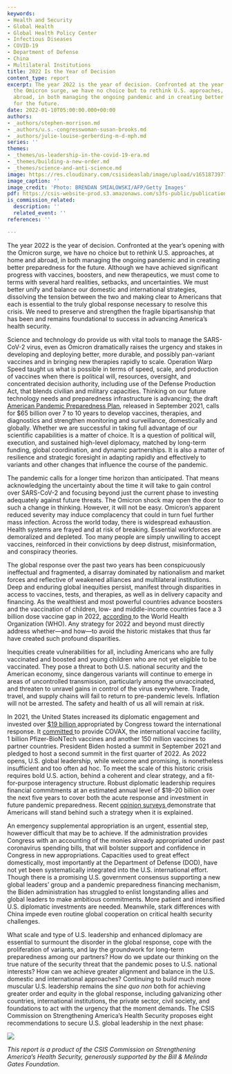 ```yaml
---
keywords:
- Health and Security
- Global Health
- Global Health Policy Center
- Infectious Diseases
- COVID-19
- Department of Defense
- China
- Multilateral Institutions
title: 2022 Is the Year of Decision
content_type: report
excerpt: The year 2022 is the year of decision. Confronted at the year’s opening with
  the Omicron surge, we have no choice but to rethink U.S. approaches, at home and
  abroad, in both managing the ongoing pandemic and in creating better preparedness
  for the future.
date: 2022-01-10T05:00:00.000+00:00
authors:
- _authors/stephen-morrison.md
- _authors/u.s.-congresswoman-susan-brooks.md
- _authors/julie-louise-gerberding-m-d-mph.md
series: ''
themes:
- _themes/us-leadership-in-the-covid-19-era.md
- _themes/building-a-new-order.md
- _themes/science-and-anti-science.md
image: https://res.cloudinary.com/csisideaslab/image/upload/v1651873977/health-commission/GettyImages-1235400980_wxyxjw.jpg
image_caption: ''
image_credit: 'Photo: BRENDAN SMIALOWSKI/AFP/Getty Images'
pdf: https://csis-website-prod.s3.amazonaws.com/s3fs-public/publication/220110_Brooks_2022_YearofDecision.pdf?PhMrkfHmOiIuBklr5OVfZBIsw4jRodju
is_commission_related:
  description: ''
  related_event: ''
references: ''

---
```

The year 2022 is the year of decision. Confronted at the year’s opening with the Omicron surge, we have no choice but to rethink U.S. approaches, at home and abroad, in both managing the ongoing pandemic and in creating better preparedness for the future. Although we have achieved significant progress with vaccines, boosters, and new therapeutics, we must come to terms with several hard realities, setbacks, and uncertainties. We must better unify and balance our domestic and international strategies, dissolving the tension between the two and making clear to Americans that each is essential to the truly global response necessary to resolve this crisis. We need to preserve and strengthen the fragile bipartisanship that has been and remains foundational to success in advancing America’s health security.

Science and technology do provide us with vital tools to manage the SARS-CoV-2 virus, even as Omicron dramatically raises the urgency and stakes in developing and deploying better, more durable, and possibly pan-variant vaccines and in bringing new therapies rapidly to scale. Operation Warp Speed taught us what is possible in terms of speed, scale, and production of vaccines when there is political will, resources, oversight, and concentrated decision authority, including use of the Defense Production Act, that blends civilian and military capacities. Thinking on our future technology needs and preparedness infrastructure is advancing; the draft [American Pandemic Preparedness Plan](https://www.whitehouse.gov/wp-content/uploads/2021/09/American-Pandemic-Preparedness-Transforming-Our-Capabilities-Final-For-Web.pdf), released in September 2021, calls for $65 billion over 7 to 10 years to develop vaccines, therapies, and diagnostics and strengthen monitoring and surveillance, domestically and globally. Whether we are successful in taking full advantage of our scientific capabilities is a matter of choice. It is a question of political will, execution, and sustained high-level diplomacy, matched by long-term funding, global coordination, and dynamic partnerships. It is also a matter of resilience and strategic foresight in adapting rapidly and effectively to variants and other changes that influence the course of the pandemic.

The pandemic calls for a longer time horizon than anticipated. That means acknowledging the uncertainty about the time it will take to gain control over SARS-CoV-2 and focusing beyond just the current phase to investing adequately against future threats. The Omicron shock may open the door to such a change in thinking. However, it will not be easy. Omicron’s apparent reduced severity may induce complacency that could in turn fuel further mass infection. Across the world today, there is widespread exhaustion. Health systems are frayed and at risk of breaking. Essential workforces are demoralized and depleted. Too many people are simply unwilling to accept vaccines, reinforced in their convictions by deep distrust, misinformation, and conspiracy theories.

The global response over the past two years has been conspicuously ineffectual and fragmented, a disarray dominated by nationalism and market forces and reflective of weakened alliances and multilateral institutions. Deep and enduring global inequities persist, manifest through disparities in access to vaccines, tests, and therapies, as well as in delivery capacity and financing. As the wealthiest and most powerful countries advance boosters and the vaccination of children, low- and middle-income countries face a 3 billion dose vaccine gap in 2022, [according ](https://www.ft.com/content/54bec909-1f06-43ff-9bc0-391202eabf9d)to the World Health Organization (WHO). Any strategy for 2022 and beyond must directly address whether—and how—to avoid the historic mistakes that thus far have created such profound disparities.

Inequities create vulnerabilities for all, including Americans who are fully vaccinated and boosted and young children who are not yet eligible to be vaccinated. They pose a threat to both U.S. national security and the American economy, since dangerous variants will continue to emerge in areas of uncontrolled transmission, particularly among the unvaccinated, and threaten to unravel gains in control of the virus everywhere. Trade, travel, and supply chains will fail to return to pre-pandemic levels. Inflation will not be arrested. The safety and health of us all will remain at risk.

In 2021, the United States increased its diplomatic engagement and invested over [$19 billion ](https://www.kff.org/coronavirus-covid-19/issue-brief/global-funding-across-u-s-covid-19-supplemental-funding-bills/)appropriated by Congress toward the international response. It [committed ](https://www.kff.org/coronavirus-covid-19/issue-brief/tracking-u-s-covid-19-vaccine-donations/)to provide COVAX, the international vaccine facility, 1 billion Pfizer-BioNTech vaccines and another 150 million vaccines to partner countries. President Biden hosted a summit in September 2021 and pledged to host a second summit in the first quarter of 2022. As 2022 opens, U.S. global leadership, while welcome and promising, is nonetheless insufficient and too often ad hoc. To meet the scale of this historic crisis requires bold U.S. action, behind a coherent and clear strategy, and a fit-for-purpose interagency structure. Robust diplomatic leadership requires financial commitments at an estimated annual level of $18–20 billion over the next five years to cover both the acute response and investment in future pandemic preparedness. Recent [opinion surveys ](https://www.kff.org/coronavirus-covid-19/poll-finding/kff-covid-19-vaccine-monitor-views-on-the-u-s-role-in-global-vaccine-distribution/)demonstrate that Americans will stand behind such a strategy when it is explained.

An emergency supplemental appropriation is an urgent, essential step, however difficult that may be to achieve. If the administration provides Congress with an accounting of the monies already appropriated under past coronavirus spending bills, that will bolster support and confidence in Congress in new appropriations. Capacities used to great effect domestically, most importantly at the Department of Defense (DOD), have not yet been systematically integrated into the U.S. international effort. Though there is a promising U.S. government consensus supporting a new global leaders’ group and a pandemic preparedness financing mechanism, the Biden administration has struggled to enlist longstanding allies and global leaders to make ambitious commitments. More patient and intensified U.S. diplomatic investments are needed. Meanwhile, stark differences with China impede even routine global cooperation on critical health security challenges.

What scale and type of U.S. leadership and enhanced diplomacy are essential to surmount the disorder in the global response, cope with the proliferation of variants, and lay the groundwork for long-term preparedness among our partners? How do we update our thinking on the true nature of the security threat that the pandemic poses to U.S. national interests? How can we achieve greater alignment and balance in the U.S. domestic and international approaches? Continuing to build much more muscular U.S. leadership remains the _sine quo non_ both for achieving greater order and equity in the global response, including galvanizing other countries, international institutions, the private sector, civil society, and foundations to act with the urgency that the moment demands. The CSIS Commission on Strengthening America’s Health Security proposes eight recommendations to secure U.S. global leadership in the next phase:

[![](https://csis-website-prod.s3.amazonaws.com/s3fs-public/220110_Brooks_Summary_Table.jpg?7pr4LOsRGWBoCc7qhwV2FLu9r7a4CBPA)](https://csis-website-prod.s3.amazonaws.com/s3fs-public/220110_Brooks_Summary_Table.jpg?7pr4LOsRGWBoCc7qhwV2FLu9r7a4CBPA "Summary of recommendations to congress and the Biden administration")

_This report is a product of the CSIS Commission on Strengthening America’s Health Security, generously supported by the Bill & Melinda Gates Foundation._